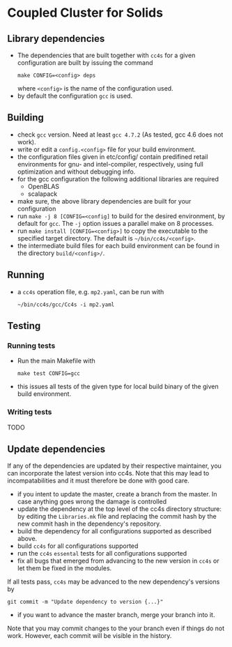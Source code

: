 Coupled Cluster for Solids
==========================

Library dependencies
--------------------

- The dependencies that are built together with `cc4s` for a given configuration
  are built by issuing the command
  ```
  make CONFIG=<config> deps
  ```
  where `<config>` is the name of the configuration used.
- by default the configuration `gcc` is used.

Building
--------

-   check `gcc` version. Need at least `gcc 4.7.2` (As tested, gcc 4.6 does
    not work).
-   write or edit a `config.<config>` file for your build environment.
-   the configuration files given in etc/config/ contain
    predifined retail environments for gnu- and intel-compiler, respectively,
    using full optimization and without debugging info.
-   for the gcc configuration the following additional libraries are
    required
    - OpenBLAS
    - scalapack
- make sure, the above library dependencies are built for your configuration
- run `make -j 8 [CONFIG=<config]` to build for the desired environment, by
  default for `gcc`. The `-j` option issues a parallel make on 8 processes.
- run `make install [CONFIG=<config>]` to copy the executable to the specified
  target directory. The default is `~/bin/cc4s/<config>`.
- the intermediate build files for each build environment can be found in the
  directory `build/<config>/`.

Running
-------

-   a `cc4s` operation file, e.g. `mp2.yaml`, can be run with
    ```
    ~/bin/cc4s/gcc/Cc4s -i mp2.yaml
    ```

Testing
-------

### Running tests

- Run the main Makefile with
  ```
  make test CONFIG=gcc
  ```
- this issues all tests of the given type for local build binary of the given
  build environment.

### Writing tests

TODO

Update dependencies
-------------------

If any of the dependencies are updated by their respective maintainer, you
can incorporate the latest version into cc4s. Note that this may lead to
incompatabilities and it must therefore be done with good care.

- if you intent to update the master, create a branch from the master.
  In case anything goes wrong the damage is controlled
- update the dependency at the top level of the cc4s directory structure:
  by editing the `Libraries.mk` file and replacing the commit hash
  by the new commit hash in the dependency's repository.
- build the dependency for all configurations supported as described above.
- build `cc4s` for all configurations supported
- run the `cc4s` `essental` tests for all configurations supported
- fix all bugs that emerged from advancing to the new version in `cc4s` or
  let them be fixed in the modules.

If all tests pass, `cc4s` may be advanced to the new dependency's  versions
by
```
git commit -m "Update dependency to version {...}"
```

- if you want to advance the master branch, merge your branch into it.

Note that you may commit changes to the your branch even if things do
not work. However, each commit will be visible in the history.
